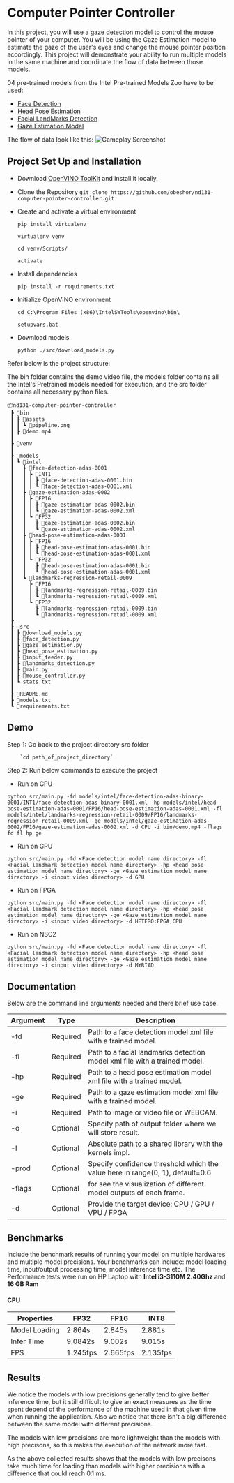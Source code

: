 # Computer Pointer Controller

In this project, you will use a gaze detection model to control the mouse pointer of your computer. You will be using the Gaze Estimation model to estimate the gaze of the user's eyes and change the mouse pointer position accordingly. This project will demonstrate your ability to run multiple models in the same machine and coordinate the flow of data between those models.

04 pre-trained models from the Intel Pre-trained Models Zoo have to be used:
* [Face Detection](https://docs.openvinotoolkit.org/latest/omz_models_intel_face_detection_adas_binary_0001_description_face_detection_adas_binary_0001.html)
* [Head Pose Estimation](https://docs.openvinotoolkit.org/latest/omz_models_intel_head_pose_estimation_adas_0001_description_head_pose_estimation_adas_0001.html)
* [Facial LandMarks Detection](https://docs.openvinotoolkit.org/latest/omz_models_intel_landmarks_regression_retail_0009_description_landmarks_regression_retail_0009.html)
* [Gaze Estimation Model](https://docs.openvinotoolkit.org/latest/omz_models_intel_gaze_estimation_adas_0002_description_gaze_estimation_adas_0002.html)

The flow of data look like this:
![Gameplay Screenshot](./bin/assets/pipeline.png)


## Project Set Up and Installation
* Download [OpenVINO ToolKit](https://docs.openvinotoolkit.org/latest/index.html) and install it locally.
* Clone the Repository  `git clone https://github.com/obeshor/nd131-computer-pointer-controller.git`
* Create and activate a virtual environment 

   `pip install virtualenv`
   
   `virtualenv venv`
   
   `cd venv/Scripts/`
   
   `activate`
   
* Install dependencies

  `pip install -r requirements.txt`

* Initialize OpenVINO environment

  `cd C:\Program Files (x86)\IntelSWTools\openvino\bin\`
  
  `setupvars.bat`
  
 * Download models
 
   `python ./src/download_models.py`

Refer below is the project structure:

The bin folder contains the demo video file, the models folder contains all the Intel's Pretrained models needed for execution, and the src folder contains all necessary python files.
```
📦nd131-computer-pointer-controller
 ┣ 📂bin
 ┃ ┣ 📂assets
 ┃ ┃ ┗ 📜pipeline.png
 ┃ ┣ 📜demo.mp4
 ┃
 ┣ 📂venv
 ┃     
 ┣ 📂models
 ┃ ┗ 📂intel
 ┃   ┣ 📂face-detection-adas-0001
 ┃   ┃ ┣ 📂INT1
 ┃   ┃ ┃ ┣ 📜face-detection-adas-0001.bin
 ┃   ┃ ┃ ┗ 📜face-detection-adas-0001.xml
 ┃   ┣ 📂gaze-estimation-adas-0002
 ┃   ┃ ┣ 📂FP16
 ┃   ┃ ┃ ┣ 📜gaze-estimation-adas-0002.bin
 ┃   ┃ ┃ ┗ 📜gaze-estimation-adas-0002.xml
 ┃   ┃ ┗ 📂FP32
 ┃   ┃   ┣ 📜gaze-estimation-adas-0002.bin
 ┃   ┃   ┗ 📜gaze-estimation-adas-0002.xml
 ┃   ┣ 📂head-pose-estimation-adas-0001
 ┃   ┃ ┣ 📂FP16
 ┃   ┃ ┃ ┣ 📜head-pose-estimation-adas-0001.bin
 ┃   ┃ ┃ ┗ 📜head-pose-estimation-adas-0001.xml
 ┃   ┃ ┗ 📂FP32
 ┃   ┃   ┣ 📜head-pose-estimation-adas-0001.bin
 ┃   ┃   ┗ 📜head-pose-estimation-adas-0001.xml
 ┃   ┗ 📂landmarks-regression-retail-0009
 ┃     ┣ 📂FP16
 ┃     ┃ ┣ 📜landmarks-regression-retail-0009.bin
 ┃     ┃ ┗ 📜landmarks-regression-retail-0009.xml
 ┃     ┗ 📂FP32
 ┃       ┣ 📜landmarks-regression-retail-0009.bin
 ┃       ┗ 📜landmarks-regression-retail-0009.xml
 ┣ 
 ┣ 📂src  
 ┃ ┣ 📜download_models.py
 ┃ ┣ 📜face_detection.py
 ┃ ┣ 📜gaze_estimation.py
 ┃ ┣ 📜head_pose_estimation.py
 ┃ ┣ 📜input_feeder.py
 ┃ ┣ 📜landmarks_detection.py
 ┃ ┣ 📜main.py
 ┃ ┣ 📜mouse_controller.py
 ┃ ┗ stats.txt
 ┃ 
 ┣ 📜README.md
 ┣ 📜models.txt
 ┗ 📜requirements.txt
```
    
## Demo
Step 1:  Go back to the project directory src folder
 
        `cd path_of_project_directory` 
Step 2: Run below commands to execute the project
 * Run on CPU
 ```
python src/main.py -fd models/intel/face-detection-adas-binary-0001/INT1/face-detection-adas-binary-0001.xml -hp models/intel/head-pose-estimation-adas-0001/FP16/head-pose-estimation-adas-0001.xml -fl models/intel/landmarks-regression-retail-0009/FP16/landmarks-regression-retail-0009.xml -ge models/intel/gaze-estimation-adas-0002/FP16/gaze-estimation-adas-0002.xml -d CPU -i bin/demo.mp4 -flags fd fl hp ge

```
* Run on GPU
 ```
python src/main.py -fd <Face detection model name directory> -fl <Facial landmark detection model name directory> -hp <head pose estimation model name directory> -ge <Gaze estimation model name directory> -i <input video directory> -d GPU
```
* Run on FPGA
 ```
python src/main.py -fd <Face detection model name directory> -fl <Facial landmark detection model name directory> -hp <head pose estimation model name directory> -ge <Gaze estimation model name directory> -i <input video directory> -d HETERO:FPGA,CPU
```  
* Run on NSC2
 ```
python src/main.py -fd <Face detection model name directory> -fl <Facial landmark detection model name directory> -hp <head pose estimation model name directory> -ge <Gaze estimation model name directory> -i <input video directory> -d MYRIAD
```     
       
## Documentation
Below are the command line arguments needed and there brief use case.

Argument|Type|Description
| ------------- | ------------- | -------------
-fd | Required | Path to a face detection model xml file with a trained model.
-fl | Required | Path to a facial landmarks detection model xml file with a trained model.
-hp| Required | Path to a head pose estimation model xml file with a trained model.
-ge| Required | Path to a gaze estimation model xml file with a trained model.
-i| Required | Path to image or video file or WEBCAM.
-o| Optional | Specify path of output folder where we will store result.
-l| Optional | Absolute path to a shared library with the kernels impl.
-prod  | Optional | Specify confidence threshold which the value here in range(0, 1), default=0.6
-flags  | Optional | for see the visualization of different model outputs of each frame.
-d | Optional | Provide the target device: CPU / GPU / VPU / FPGA


## Benchmarks
 Include the benchmark results of running your model on multiple hardwares and multiple model precisions. Your benchmarks can include: model loading time, input/output processing time, model inference time etc.
 The Performance tests were run on HP Laptop with **Intel i3-3110M 2.40Ghz** and **16 GB Ram**

#### CPU

| Properties  | FP32        | FP16        | INT8        |
| ------------| ----------- | ----------- | ----------- |
|Model Loading| 2.864s      | 2.845s      | 2.881s      |
|Infer Time   | 9.0842s     | 9.002s      | 9.015s      |
|FPS          | 1.245fps    | 2.665fps    | 2.135fps    |

## Results
We notice the models with low precisions generally tend to give better inference time, but it still difficult to give an exact measures as the time spent depend of the performance of the machine used in that given time when running the application. Also we notice that there isn't a big difference between the same model with different precisions.

The models with low precisions are more lightweight than the models with high precisons, so this makes the execution of the network more fast.

As the above collected results shows that the models with low precisons take much time for loading than models with higher precisions with a difference that could reach 0.1 ms.